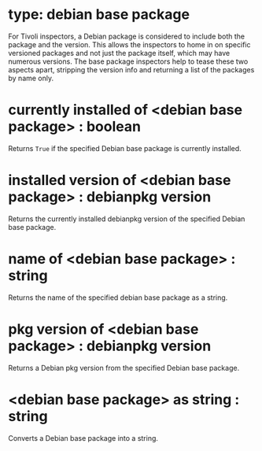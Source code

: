 # type: debian base package

For Tivoli inspectors, a Debian package is considered to include both the package and the version. This allows the inspectors to home in on specific versioned packages and not just the package itself, which may have numerous versions. The base package inspectors help to tease these two aspects apart, stripping the version info and returning a list of the packages by name only.

# currently installed of &lt;debian base package&gt; : boolean

Returns `True` if the specified Debian base package is currently installed.

# installed version of &lt;debian base package&gt; : debianpkg version

Returns the currently installed debianpkg version of the specified Debian base package.

# name of &lt;debian base package&gt; : string

Returns the name of the specified debian base package as a string.

# pkg version of &lt;debian base package&gt; : debianpkg version

Returns a Debian pkg version from the specified Debian base package.

# &lt;debian base package&gt; as string : string

Converts a Debian base package into a string.
